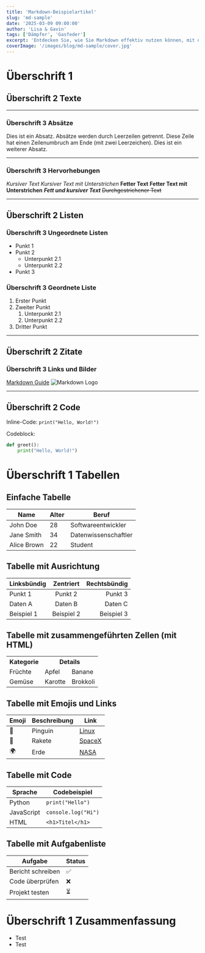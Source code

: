 ```yaml
---
title: 'Markdown-Beispielartikel'
slug: 'md-sample'
date: '2025-03-09 09:00:00'
author: 'Lisa & Gavin'
tags: ['Dämpfer', 'Gasfeder']
excerpt: 'Entdecken Sie, wie Sie Markdown effektiv nutzen können, mit detaillierten Beispielen zu Überschriften, Absätzen, Hervorhebungen, Listen, Links, Bildern, Codeblöcken, Zitaten, horizontalen Linien, Tabellen, Aufgabenlisten, Fußnoten, Escape-Zeichen und Inline-HTML. Egal, ob Sie Anfänger oder Fortgeschrittener sind, dieser Leitfaden bietet alles, was Sie benötigen, um gut strukturierte und optisch ansprechende Markdown-Dokumente zu erstellen. Lernen Sie, wie Sie Tabellen mit Ausrichtung, Emojis, Links und sogar zusammengeführten Zellen mithilfe von HTML erstellen. Perfekt für Entwickler, Autoren und alle, die ihre Dokumentations- oder Content-Erstellungskenntnisse verbessern möchten. Optimieren Sie noch heute Ihre Markdown-Nutzung!'
coverImage: '/images/blog/md-sample/cover.jpg'
---
```


# Überschrift 1
## Überschrift 2 Texte

---

### Überschrift 3 Absätze
Dies ist ein Absatz. Absätze werden durch Leerzeilen getrennt.
Diese Zeile hat einen Zeilenumbruch am Ende (mit zwei Leerzeichen).
Dies ist ein weiterer Absatz.

---

### Überschrift 3 Hervorhebungen
*Kursiver Text*
_Kursiver Text mit Unterstrichen_
**Fetter Text**
__Fetter Text mit Unterstrichen__
***Fett und kursiver Text***
~~Durchgestrichener Text~~

---
## Überschrift 2 Listen

### Überschrift 3 Ungeordnete Listen

- Punkt 1
- Punkt 2
  - Unterpunkt 2.1
  - Unterpunkt 2.2
- Punkt 3

### Überschrift 3 Geordnete Liste
1. Erster Punkt
2. Zweiter Punkt
   1. Unterpunkt 2.1
   2. Unterpunkt 2.2
3. Dritter Punkt

---
## Überschrift 2 Zitate

### Überschrift 3 Links und Bilder
[Markdown Guide](https://www.markdownguide.org)
![Markdown Logo](https://markdown-here.com/img/icon256.png)

---

## Überschrift 2 Code
Inline-Code: `print("Hello, World!")`

Codeblock:
```python
def greet():
    print("Hello, World!")
```

# Überschrift 1 Tabellen

## Einfache Tabelle
| Name       | Alter | Beruf           |
|------------|-------|-----------------|
| John Doe   | 28    | Softwareentwickler |
| Jane Smith | 34    | Datenwissenschaftler|
| Alice Brown| 22    | Student          |

## Tabelle mit Ausrichtung
| Linksbündig | Zentriert | Rechtsbündig |
|:------------|:---------:|-------------:|
| Punkt 1     | Punkt 2   | Punkt 3      |
| Daten A     | Daten B   | Daten C      |
| Beispiel 1  | Beispiel 2| Beispiel 3   |

## Tabelle mit zusammengeführten Zellen (mit HTML)
<table>
  <tr>
    <th>Kategorie</th>
    <th colspan="2">Details</th>
  </tr>
  <tr>
    <td>Früchte</td>
    <td>Apfel</td>
    <td>Banane</td>
  </tr>
  <tr>
    <td>Gemüse</td>
    <td>Karotte</td>
    <td>Brokkoli</td>
  </tr>
</table>

## Tabelle mit Emojis und Links
| Emoji | Beschreibung           | Link                          |
|-------|------------------------|-------------------------------|
| 🐧    | Pinguin                | [Linux](https://www.linux.org)|
| 🚀    | Rakete                 | [SpaceX](https://www.spacex.com)|
| 🌍    | Erde                   | [NASA](https://www.nasa.gov)  |

## Tabelle mit Code
| Sprache    | Codebeispiel          |
|------------|-----------------------|
| Python     | `print("Hello")`      |
| JavaScript | `console.log("Hi")`   |
| HTML       | `<h1>Titel</h1>`      |

## Tabelle mit Aufgabenliste
| Aufgabe         | Status  |
|-----------------|---------|
| Bericht schreiben | ✅     |
| Code überprüfen | ❌      |
| Projekt testen  | ⏳      |

# Überschrift 1 Zusammenfassung

* Test
* Test
